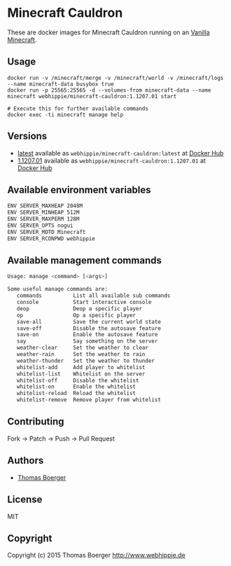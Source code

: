 # Minecraft Cauldron

These are docker images for Minecraft Cauldron running on an
[Vanilla Minecraft](https://registry.hub.docker.com/u/webhippie/minecraft-vanilla/).


## Usage

```
docker run -v /minecraft/merge -v /minecraft/world -v /minecraft/logs --name minecraft-data busybox true
docker run -p 25565:25565 -d --volumes-from minecraft-data --name minecraft webhippie/minecraft-cauldron:1.1207.01 start

# Execute this for further available commands
docker exec -ti minecraft manage help
```


## Versions

* [latest](https://github.com/dockhippie/minecraft-cauldron/tree/master)
  available as ```webhippie/minecraft-cauldron:latest``` at
  [Docker Hub](https://registry.hub.docker.com/u/webhippie/minecraft-cauldron/)
* [1.1207.01](https://github.com/dockhippie/minecraft-cauldron/tree/1.1207.01)
  available as ```webhippie/minecraft-cauldron:1.1207.01``` at
  [Docker Hub](https://registry.hub.docker.com/u/webhippie/minecraft-cauldron/)


## Available environment variables

```bash
ENV SERVER_MAXHEAP 2048M
ENV SERVER_MINHEAP 512M
ENV SERVER_MAXPERM 128M
ENV SERVER_OPTS nogui
ENV SERVER_MOTD Minecraft
ENV SERVER_RCONPWD webhippie
```


## Available management commands

```bash
Usage: manage <command> [<args>]

Some useful manage commands are:
   commands          List all available sub commands
   console           Start interactive console
   deop              Deop a specific player
   op                Op a specific player
   save-all          Save the current world state
   save-off          Disable the autosave feature
   save-on           Enable the autosave feature
   say               Say something on the server
   weather-clear     Set the weather to clear
   weather-rain      Set the weather to rain
   weather-thunder   Set the weather to thunder
   whitelist-add     Add player to whitelist
   whitelist-list    Whitelist on the server
   whitelist-off     Disable the whitelist
   whitelist-on      Enable the whitelist
   whitelist-reload  Reload the whitelist
   whitelist-remove  Remove player from whitelist
```


## Contributing

Fork -> Patch -> Push -> Pull Request


## Authors

* [Thomas Boerger](https://github.com/tboerger)


## License

MIT


## Copyright

Copyright (c) 2015 Thomas Boerger <http://www.webhippie.de>
